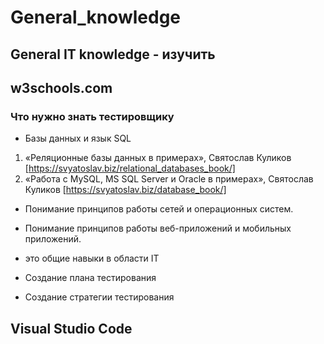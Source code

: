# General_knowledge

## General IT knowledge - изучить

## w3schools.com 

### Что нужно знать тестировщику
* Базы данных и язык SQL
1. «Реляционные базы данных в примерах», Святослав Куликов [https://svyatoslav.biz/relational_databases_book/]
2. «Работа с MySQL, MS SQL Server и Oracle в примерах», Святослав Куликов [https://svyatoslav.biz/database_book/]
   
* Понимание принципов работы сетей и операционных систем.
* Понимание принципов работы веб-приложений и мобильных приложений.
* это общие навыки в области IT

* Создание плана тестирования 
* Создание стратегии тестирования
## Visual Studio Code
